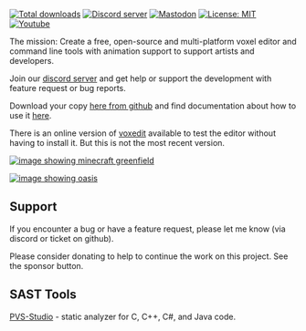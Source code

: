 [![Total downloads](https://img.shields.io/github/downloads/mgerhardy/vengi/total?longCache=true&style=for-the-badge&label=Downloads&logoColor=fff&logo=GitHub)](https://github.com/mgerhardy/vengi/releases/latest)
 [![Discord server](https://img.shields.io/discord/622817134682177555?label=Discord&logo=Discord&logoColor=fff&style=for-the-badge)](https://discord.gg/AgjCPXy)
 [![Mastodon](https://img.shields.io/mastodon/follow/000355843?longCache=true&style=for-the-badge&label=Mastodon&logoColor=fff)](https://mastodon.social/@mgerhardy)
 [![License: MIT](https://img.shields.io/badge/License-MIT-yellow.svg?longCache=true&style=for-the-badge&label=License&logoColor=fff)](https://opensource.org/licenses/MIT)
 [![Youtube](https://img.shields.io/youtube/channel/views/UCbnJUW0d4tYvdmsJ-R6iUpA?longCache=true&style=for-the-badge&label=Youtube&logoColor=fff)](https://www.youtube.com/channel/UCbnJUW0d4tYvdmsJ-R6iUpA)

The mission: Create a free, open-source and multi-platform voxel editor and command line tools with animation support to support artists and developers.

Join our [discord server](https://discord.gg/AgjCPXy) and get help or support the development with feature request or bug reports.

Download your copy [here from github](https://github.com/mgerhardy/vengi/releases/latest) and find documentation about how to use it [here](https://mgerhardy.github.io/vengi/).

There is an online version of [voxedit](https://mgerhardy.github.io/vengi-voxedit-html5/) available to test the editor without having to install it. But this is not the most recent version.

[![image showing minecraft greenfield](https://raw.githubusercontent.com/wiki/mgerhardy/vengi/images/greenfield-water.png)](https://www.greenfieldmc.net)

[![image showing oasis](https://raw.githubusercontent.com/wiki/mgerhardy/vengi/images/oasis.png)](https://github.com/Phyronnaz/VoxelAssets/tree/master/Oasis)

## Support

If you encounter a bug or have a feature request, please let me know (via discord or ticket on github).

Please consider donating to help to continue the work on this project. See the sponsor button.

## SAST Tools

[PVS-Studio](https://pvs-studio.com/en/pvs-studio/?utm_source=github&utm_medium=organic&utm_campaign=open_source) - static analyzer for C, C++, C#, and Java code.

